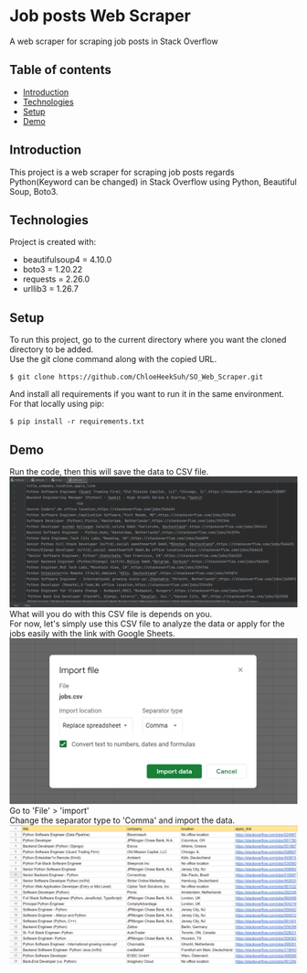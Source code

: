 # Job posts Web Scraper
A web scraper for scraping job posts in Stack Overflow

## Table of contents
* [Introduction](#introduction)
* [Technologies](#technologies)
* [Setup](#setup)
* [Demo](#demo)

## Introduction
This project is a web scraper for scraping job posts regards Python(Keyword can be changed) in Stack Overflow using Python, Beautiful Soup, Boto3.
	
## Technologies
Project is created with:
* beautifulsoup4 = 4.10.0
* boto3 = 1.20.22
* requests = 2.26.0
* urllib3 = 1.26.7
	
## Setup
To run this project, go to the current directory where you want the cloned directory to be added.\
Use the git clone command along with the copied URL.

```
$ git clone https://github.com/ChloeHeekSuh/SO_Web_Scraper.git
```

And install all requirements if you want to run it in the same environment. \
For that locally using pip:

```
$ pip install -r requirements.txt
```

## Demo
Run the code, then this will save the data to CSV file.
\
![DIAGRAM](https://github.com/ChloeHeekSuh/SO_Web_Scraper/blob/main/screenshot/scraper_2.png)
\
What will you do with this CSV file is depends on you.\
For now, let's simply use this CSV file to analyze the data or apply for the jobs easily with the link with Google Sheets.
\
![DIAGRAM](https://github.com/ChloeHeekSuh/SO_Web_Scraper/blob/main/screenshot/scraper_3.png)
\
Go to 'File' > 'import'\
Change the separator type to 'Comma' and import the data.
\
![DIAGRAM](https://github.com/ChloeHeekSuh/SO_Web_Scraper/blob/main/screenshot/scraper_4.png)
